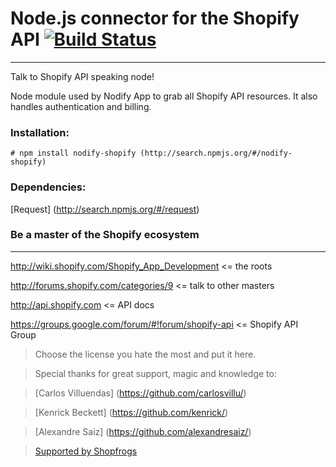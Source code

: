 # Node.js connector for the Shopify API [![Build Status](https://secure.travis-ci.org/Shopfrogs/Nodify.png?branch=master)](http://travis-ci.org/Shopfrogs/Nodify)
***
Talk to Shopify API speaking node!

Node module used by Nodify App to grab all Shopify API resources. It also handles authentication and billing.

### Installation:

    # npm install nodify-shopify (http://search.npmjs.org/#/nodify-shopify)

### Dependencies:

[Request] (http://search.npmjs.org/#/request)

### Be a master of the Shopify ecosystem
___
http://wiki.shopify.com/Shopify_App_Development <= the roots

http://forums.shopify.com/categories/9 <= talk to other masters

http://api.shopify.com <= API docs

https://groups.google.com/forum/#!forum/shopify-api <= Shopify API Group

>Choose the license you hate the most and put it here.

>Special thanks for great support, magic and knowledge to:

>[Carlos Villuendas] (https://github.com/carlosvillu/)

>[Kenrick Beckett] (https://github.com/kenrick/)

>[Alexandre Saiz] (https://github.com/alexandresaiz/)

>[Supported by Shopfrogs](http://www.shopfrogs.com/shopify/)
